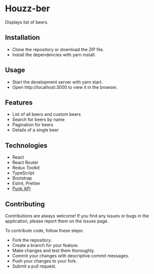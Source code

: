 # Houzz-ber

Displays list of beers.

## Installation

- Clone the repository or download the ZIP file.
- Install the dependencies with yarn install.

## Usage

- Start the development server with yarn start.
- Open http://localhost:3000 to view it in the browser.

## Features

- List of all beers and custom beers
- Search for beers by name
- Pagination for beers
- Details of a single beer

## Technologies

- React
- React Router
- Redux Toolkit
- TypeScript
- Bootstrap
- Eslint, Prettier
- [Punk API](https://api.punkapi.com/v2/beers)

## Contributing

Contributions are always welcome! If you find any issues or bugs in the application, please report them on the issues page.

To contribute code, follow these steps:

- Fork the repository.
- Create a branch for your feature.
- Make changes and test them thoroughly.
- Commit your changes with descriptive commit messages.
- Push your changes to your fork.
- Submit a pull request.

